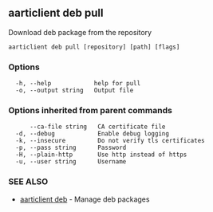 ## aarticlient deb pull

Download deb package from the repository

```
aarticlient deb pull [repository] [path] [flags]
```

### Options

```
  -h, --help            help for pull
  -o, --output string   Output file
```

### Options inherited from parent commands

```
      --ca-file string   CA certificate file
  -d, --debug            Enable debug logging
  -k, --insecure         Do not verify tls certificates
  -p, --pass string      Password
  -H, --plain-http       Use http instead of https
  -u, --user string      Username
```

### SEE ALSO

* [aarticlient deb](aarticlient_deb.md)	 - Manage deb packages

